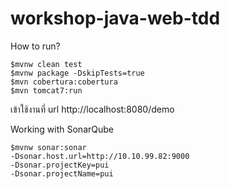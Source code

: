 # workshop-java-web-tdd

How to run?
```
$mvnw clean test
$mvnw package -DskipTests=true
$mvn cobertura:cobertura
$mvn tomcat7:run
```

เข้าใช้งานที่ url http://localhost:8080/demo

Working with SonarQube
```
$mvnw sonar:sonar 
-Dsonar.host.url=http://10.10.99.82:9000 
-Dsonar.projectKey=pui 
-Dsonar.projectName=pui
```
